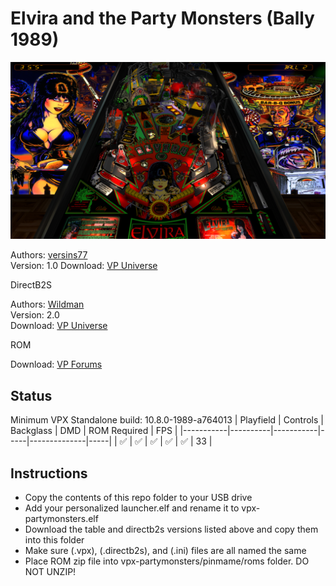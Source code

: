 # Elvira and the Party Monsters (Bally 1989)

![Table Preview](../../images/vpx-partymonsters.png)

Authors: [versins77](https://vpuniverse.com/profile/29661-versins77/)  
Version: 1.0 
Download: [VP Universe](https://vpuniverse.com/files/file/14817-elvira-and-the-party-monsters-bally-1989/)

DirectB2S

Authors: [Wildman](https://vpuniverse.com/profile/5-wildman/)  
Version: 2.0  
Download: [VP Universe](https://vpuniverse.com/files/file/2911-elvira-and-the-party-monsters-bally-1989/)

ROM

Download: [VP Forums](https://www.vpforums.org/index.php?app=downloads&showfile=959)

## Status 

Minimum VPX Standalone build: 10.8.0-1989-a764013
| Playfield | Controls | Backglass | DMD | ROM Required | FPS | 
|-----------|----------|-----------|-----|--------------|-----|
| :white_check_mark: | :white_check_mark: | :white_check_mark: | :white_check_mark: | :white_check_mark: | 33 |

## Instructions

- Copy the contents of this repo folder to your USB drive
- Add your personalized launcher.elf and rename it to vpx-partymonsters.elf
- Download the table and directb2s versions listed above and copy them into this folder
- Make sure (.vpx), (.directb2s), and (.ini) files are all named the same
- Place ROM zip file into vpx-partymonsters/pinmame/roms folder. DO NOT UNZIP!
